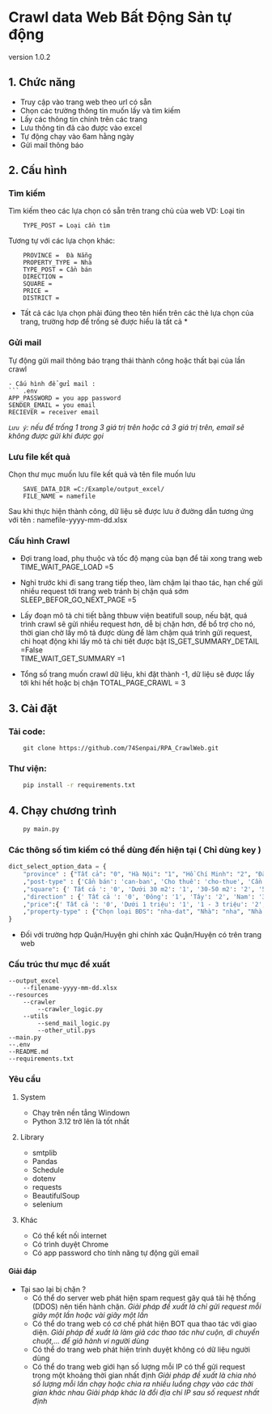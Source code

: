 # Crawl data Web Bất Động Sản tự động
version 1.0.2

## 1. Chức năng
- Truy cập vào trang web theo url có sẵn
- Chọn các trường thông tin muốn lấy và tìm kiếm 
- Lấy các thông tin chính trên các trang
- Lưu thông tin đã cào được vào excel
- Tự động chạy vào 6am hằng ngày 
- Gửi mail thông báo 

## 2. Cấu hình
### Tìm kiếm 
Tìm kiếm theo các lựa chọn có sẵn trên trang chủ của web
VD: Loại tin 
```.env 
    TYPE_POST = Loại cần tìm 
```
Tương tự với các lựa chọn khác: 
``` .env
    PROVINCE =  Đà Nẵng 
    PROPERTY_TYPE = Nhà
    TYPE_POST = Cần bán
    DIRECTION = 
    SQUARE = 
    PRICE = 
    DISTRICT = 
```
* Tất cả các lựa chọn phải đúng theo tên hiển trên các thẻ lựa chọn của trang, trường hơp để trống sẽ được hiểu là tất cả  *

### Gửi mail 
Tự động gửi mail thông báo trạng thái thành công hoặc thất bại của lần crawl 
```
- Cấu hình để gửi mail :
``` .env
APP_PASSWORD = you app password
SENDER_EMAIL = you email 
RECIEVER = receiver email 
```
*`Lưu ý`: nếu để trống 1 trong 3 giá trị trên hoặc cả 3 giá trị trên, email sẽ không được gửi khi được gọi* 

### Lưu file kết quả 
Chọn thư mục muốn lưu file kết quả và tên file muốn lưu
``` .env
    SAVE_DATA_DIR =C:/Example/output_excel/
    FILE_NAME = namefile
```
Sau khi thực hiện thành công, dữ liệu sẽ được lưu ở đường dẫn tương ứng với tên : namefile-yyyy-mm-dd.xlsx

### Cấu hình Crawl 
- Đợi trang load, phụ thuộc và tốc độ mạng của bạn để tải xong trang web  
    TIME_WAIT_PAGE_LOAD =5 
- Nghỉ trước khi đi sang trang tiếp theo, làm chậm lại thao tác, hạn chế gửi nhiều request tới trang web tránh bị chặn quá sớm 
    SLEEP_BEFOR_GO_NEXT_PAGE =5
- Lấy đoạn mô tả chi tiết bằng thbuw viện beatifull soup, nếu bật, quá trình crawl sẽ gửi nhiều request hơn, dễ bị chặn hơn, để bổ trợ cho nó, thời gian chờ lấy mô tả được dùng để làm chậm quá trình gửi request, chi hoạt động khi lấy mô tả chi tiết được bật
    IS_GET_SUMMARY_DETAIL =False  
    TIME_WAIT_GET_SUMMARY =1   

- Tổng số trang muốn crawl dữ liệu, khi đặt thành -1, dữ liệu sẽ được lấy tới khi hết hoặc bị chặn 
    TOTAL_PAGE_CRAWL = 3 

## 3. Cài đặt 
### Tải code:
```
    git clone https://github.com/74Senpai/RPA_CrawlWeb.git
```
### Thư viện:
```cmd 
    pip install -r requirements.txt
```

## 4. Chạy chương trình 
```cmd
    py main.py
```

### Các thông số  tìm kiếm có thể dùng đến hiện tại ( Chỉ dùng key )
``` py
dict_select_option_data = {
    "province" : {"Tất cả": "0", "Hà Nội": "1", "Hồ Chí Minh": "2", "Đà Nẵng": "3", "Hải Phòng": "4", "Cần Thơ": "5", "An Giang": "6", "Bà Rịa Vũng Tàu": "7", "Bạc Liêu": "8", "Bắc Kạn": "9", "Bắc Giang": "10", "Bắc Ninh": "12", "Bến Tre": "13", "Bình Dương": "14", "Bình Định": "15", "Bình Phước": "16", "Bình Thuận": "17", "Cà Mau": "18", "Cao Bằng": "19", "Đắk Lắk": "20", "Đăk Nông": "21", "Điện Biên": "22", "Đồng Nai": "23", "Đồng Tháp": "24", "Gia Lai": "25", "Hà Giang": "26", "Hà Nam": "27", "Hà Tĩnh": "28", "Hải Dương": "11", "Hậu Giang": "29", "Hòa Bình": "30", "Hưng Yên": "31", "Khánh Hòa": "32", "Kiên Giang": "33", "Kon Tum": "34", "Lai Châu": "35", "Lâm Đồng": "36", "Lạng Sơn": "37", "Lào Cai": "38", "Long An": "39", "Nam Định": "40", "Nghệ An": "41", "Ninh Bình": "42", "Ninh Thuận": "43", "Phú Thọ": "44", "Phú Yên": "45", "Quảng Bình": "46", "Quảng Nam": "47", "Quảng Ngãi": "48", "Quảng Ninh": "49", "Quảng Trị": "50", "Sóc Trăng": "51", "Sơn La": "52", "Tây Ninh": "53", "Thái Bình": "54", "Thái Nguyên": "55", "Thanh Hóa": "56", "Thừa Thiên-Huế": "57", "Tiền Giang": "58", "Trà Vinh": "59", "Tuyên Quang": "60", "Vĩnh Long": "61", "Vĩnh Phúc": "62", "Yên Bái": "63"}
    ,"post-type" : {'Cần bán': 'can-ban', 'Cho thuê': 'cho-thue', 'Cần mua': 'can-mua', 'Cần thuê': 'can-thue'}
    ,"square": {' Tất cả ': '0', 'Dưới 30 m2': '1', '30-50 m2': '2', '50-70 m2': '3', '70-100 m2': '4', '100-150 m2': '5', '150-200 m2': '6', '200-250 m2': '7', '250-300 m2': '8', '300-350 m2': '9', '350-400 m2': '10', '400-600 m2': '11', '600-800 m2': '12', '800-1000 m2': '13', 'Trên 1000 m2': '14'}
    ,"direction" : {' Tất cả ': '0', 'Đông': '1', 'Tây': '2', 'Nam': '3', 'Bắc': '4', 'Đông Nam': '5', 'Đông Bắc': '6', 'Tây Nam': '7', 'Tây Bắc': '8'}
    ,"price":{' Tất cả ': '0', 'Dưới 1 triệu': '1', '1 - 3 triệu': '2', '3 - 5 triệu': '3', '5 - 10 triệu': '4', '10 - 15 triệu': '5', '15 - 20 triệu': '6', '20 - 30 triệu': '7', '30 - 40 triệu': '8', '40 - 60 triệu': '9', '60 - 80 triệu': '10', '80 - 100 triệu': '11', '100 - 300 triệu': '12', '300 - 500 triệu': '13', '500 - 800 triệu': '14', '800 - 1 tỷ': '15', '1 - 2 tỷ': '16', '2 - 3 tỷ': '17', '3 - 4 tỷ': '18', '4 - 6 tỷ': '19', '6 - 8 tỷ': '20', '8 - 10 tỷ': '21', '10 - 15 tỷ': '22', '15 - 20 tỷ': '23', '20 - 30 tỷ': '24', '30 - 60 tỷ': '25', 'Trên 60 tỷ': '26'}
    ,"property-type" : {"Chọn loại BĐS": "nha-dat", "Nhà": "nha", "Nhà mặt tiền": "nha-mat-tien", " Nhà trong hẻm": "nha-trong-hem", "Biệt thự, nhà liền kề": "biet-thu-nha-lien-ke", "Căn hộ chung cư": "can-ho-chung-cu", "Phòng trọ, nhà trọ": "phong-tro-nha-tro", "Văn phòng": "van-phong", "Kho, xưởng": "kho-xuong", "Nhà hàng, khách sạn": "nha-hang-khach-san", "Shop, kiot, quán": "shop-kiot-quan", "Trang trại": "trang-trai", "Mặt bằng": "mat-bang", "Đất thổ cư, đất ở": "dat-tho-cu-dat-o", "Đất nền, liền kề, đất dự án": "dat-nen-lien-ke-dat-du-an", "Đất nông, lâm nghiệp": "dat-nong-lam-nghiep", "Các loại khác": "cac-loai-khac"}
}
```
- Đối với trường hợp Quận/Huyện ghi chính xác Quận/Huyện có trên trang web 

### Cấu trúc thư mục đề xuất 
    --output_excel
        --filename-yyyy-mm-dd.xlsx 
    --resources 
        --crawler
            --crawler_logic.py
        --utils 
            --send_mail_logic.py
            --other_util.pys
    --main.py
    --.env
    --README.md
    --requirements.txt 

### Yêu cầu 
1. System
    - Chạy trên nền tẳng Windown 
    - Python 3.12 trở lên là tốt nhất

2. Library 
    - smtplib 
    - Pandas 
    - Schedule 
    - dotenv 
    - requests 
    - BeautifulSoup
    - selenium

3. Khác  
    - Có thể kết nối internet  
    - Có trình duyệt  Chrome 
    - Có app password cho tính năng tự động gửi email  


#### Giải đáp 
- Tại sao lại bị chặn ?
    + Có thể do server web phát hiện spam request gây quá tải hệ thống (DDOS) nên tiến hành chặn.
        *Giải pháp đề xuất là chỉ gửi request mỗi giây một lần hoặc vài giây một lần*
    + Có thể do trang web có cơ chế phát hiện BOT qua thao tác với giao diện.
        *Giải pháp đề xuất là làm giả các thao tác như cuộn, di chuyển chuột,... để giả hành vi người dùng*
    + Có thể do trang web phát hiện trình duyệt không có dữ liệu người dùng 
    + Có thể do trang web giới hạn số lượng mỗi IP có thể gửi request trong một khoảng thời gian nhất định 
        *Giải pháp đề xuất là chia nhỏ số lượng mỗi lần chạy hoặc chia ra nhiều luồng chạy vào các thời gian khác nhau*
        *Giải pháp khác là đổi địa chỉ IP sau số request nhất định*